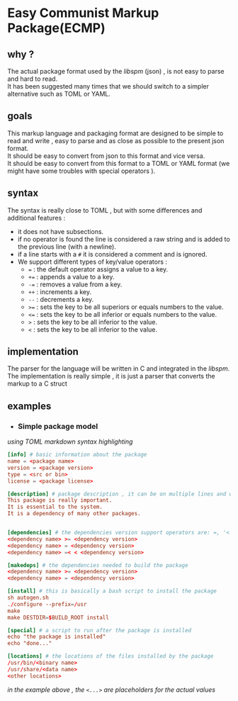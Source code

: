 # Easy Communist Markup Package(ECMP)

## why ? 
The actual package format used by the _libspm_ (json) , is not easy to parse and hard to read.  
It has been suggested many times that we should switch to a simpler alternative such as TOML or YAML.

## goals 
This markup language and packaging format are designed to be simple to read and write , easy to parse and as close as possible to the present json format.  
It should be easy to convert from json to this format and vice versa.  
It should be easy to convert from this format to a TOML or YAML format (we might have some troubles with special operators ).



## syntax
The syntax is really close to TOML , but with some differences and additional features : 
 - it does not have subsections.
 - if no operator is found the line is considered a raw string and is added to the previous line (with a newline).
 - if a line starts with a `#` it is considered a comment and is ignored.
 - We support different types of key/value operators :
    - `=` : the default operator assigns a value to a key.
    - `+=` : appends a value to a key.
    - `-=` : removes a value from a key.
    - `++` : increments a key.
    - `--` : decrements a key.
    - `>=` : sets the key to be all superiors or equals numbers to the value.
    - `<=` : sets the key to be all inferior or equals numbers to the value.
    - `>` : sets the key to be all inferior to the value.
    - `<` : sets the key to be all inferior to the value.
## implementation
The parser for the language will be written in C and integrated in the _libspm_.  
The implementation is really simple , it is just a parser that converts the markup to a C struct

## examples
 - ### Simple package model
_using TOML markdown syntax highlighting_
```toml
[info] # basic information about the package
name = <package name>
version = <package version>
type = <src or bin>
license = <package license>

[description] # package description , it can be on multiple lines and we support makdown
This package is really important.
It is essential to the system.
It is a dependency of many other packages.


[dependencies] # the dependencies version support operators are: =, '<','>','<=','>='.
<dependency name> >= <dependency version>
<dependency name> = <dependency version>
<dependency name> =< < <dependency version>

[makedeps] # the dependencies needed to build the package
<dependency name> >= <dependency version>
<dependency name> = <dependency version>

[install] # this is basically a bash script to install the package
sh autogen.sh
./configure --prefix=/usr
make
make DESTDIR=$BUILD_ROOT install

[special] # a script to run after the package is installed
echo "the package is installed"
echo "done..."

[locations] # the locations of the files installed by the package
/usr/bin/<binary name>
/usr/share/<data name>
<other locations>
```
_in the example above , the `<...>` are placeholders for the actual values_




